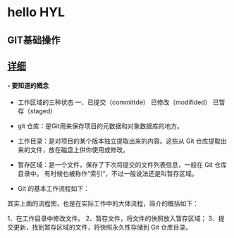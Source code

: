 # hello HYL

## GIT基础操作 
[详细](https://blog.csdn.net/qq_41551450/article/details/105238388?utm_source=app&app_version=4.21.0&code=app_1562916241&uLinkId=usr1mkqgl919blen
)
-------
#### - 要知道的概念
- 工作区域的三种状态
一、已提交（committde） 已修改（modifided）  已暂存（staged）
- git 仓库：是Git用来保存项目的元数据和对象数据库的地方。
- 工作目录：是对项目的某个版本独立提取出来的内容。这些从 Git 仓库提取出来的文件，放在磁盘上供你使用或修改。
- 暂存区域：是一个文件，保存了下次将提交的文件列表信息，一般在 Git 仓库目录中。 有时候也被称作“索引“，不过一般说法还是叫暂存区域。

- Git 的基本工作流程如下：

其实上面的流程图，也是在实际工作中的大体流程，简介的概括如下：

1、在工作目录中修改文件。
2、暂存文件，将文件的快照放入暂存区域；
3、提交更新，找到暂存区域的文件，将快照永久性存储到 Git 仓库目录。



